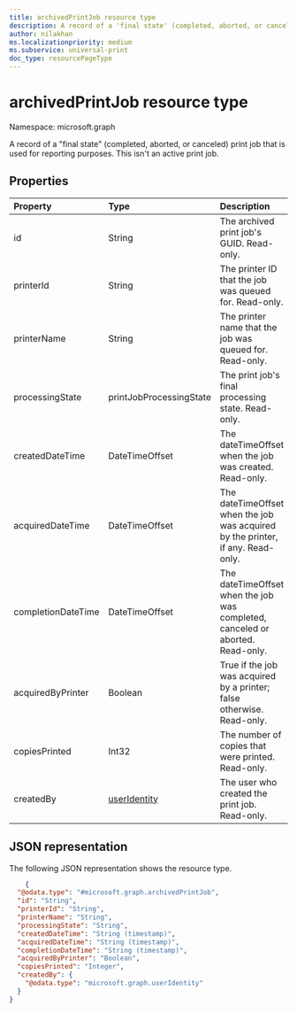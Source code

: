 ```yaml
---
title: archivedPrintJob resource type
description: A record of a 'final state' (completed, aborted, or canceled) print job that is used for reporting purposes. This isn't an active print job."
author: nilakhan
ms.localizationpriority: medium
ms.subservice: universal-print
doc_type: resourcePageType
---
```


# archivedPrintJob resource type

Namespace: microsoft.graph

A record of a "final state" (completed, aborted, or canceled) print job that is used for reporting purposes. This isn't an active print job.

## Properties
| Property     | Type        | Description |
|:-------------|:------------|:------------|
|id|String|The archived print job's GUID. Read-only.|
|printerId|String|The printer ID that the job was queued for. Read-only.|
|printerName|String|The printer name that the job was queued for. Read-only.|
|processingState|printJobProcessingState|The print job's final processing state. Read-only.|
|createdDateTime|DateTimeOffset|The dateTimeOffset when the job was created. Read-only.|
|acquiredDateTime|DateTimeOffset|The dateTimeOffset when the job was acquired by the printer, if any. Read-only.|
|completionDateTime|DateTimeOffset|The dateTimeOffset when the job was completed, canceled or aborted. Read-only.|
|acquiredByPrinter|Boolean|True if the job was acquired by a printer; false otherwise. Read-only.|
|copiesPrinted|Int32|The number of copies that were printed. Read-only.|
|createdBy|[userIdentity](useridentity.md)|The user who created the print job. Read-only.|

## JSON representation

The following JSON representation shows the resource type.

<!-- {
  "blockType": "resource",
  "optionalProperties": [

  ],
  "@odata.type": "microsoft.graph.archivedPrintJob"
}-->
```json
	{
  "@odata.type": "#microsoft.graph.archivedPrintJob",
  "id": "String",
  "printerId": "String",
  "printerName": "String",
  "processingState": "String",
  "createdDateTime": "String (timestamp)",
  "acquiredDateTime": "String (timestamp)",
  "completionDateTime": "String (timestamp)",
  "acquiredByPrinter": "Boolean",
  "copiesPrinted": "Integer",
  "createdBy": {
    "@odata.type": "microsoft.graph.userIdentity"
  }
}
```
